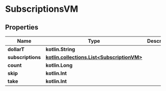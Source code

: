 
# SubscriptionsVM

## Properties
Name | Type | Description | Notes
------------ | ------------- | ------------- | -------------
**dollarT** | **kotlin.String** |  | 
**subscriptions** | [**kotlin.collections.List&lt;SubscriptionVM&gt;**](SubscriptionVM.md) |  |  [optional]
**count** | **kotlin.Long** |  |  [optional]
**skip** | **kotlin.Int** |  |  [optional]
**take** | **kotlin.Int** |  |  [optional]



